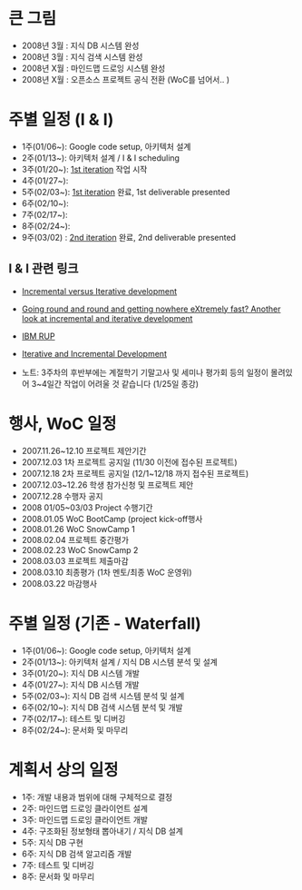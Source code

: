 # 큰 그림 #
  * 2008년 3월 : 지식 DB 시스템 완성
  * 2008년 3월 : 지식 검색 시스템 완성
  * 2008년 X월 : 마인드맵 드로잉 시스템 완성
  * 2008년 X월 : 오픈소스 프로젝트 공식 전환 (WoC를 넘어서.. )

# 주별 일정 (I & I) #
  * 1주(01/06~): Google code setup, 아키텍처 설계
  * 2주(01/13~): 아키텍처 설계 / I & I scheduling
  * 3주(01/20~): [1st iteration](Iteration1.md) 작업 시작
  * 4주(01/27~):
  * 5주(02/03~): [1st iteration](Iteration1.md) 완료, 1st deliverable presented
  * 6주(02/10~):
  * 7주(02/17~):
  * 8주(02/24~):
  * 9주(03/02) : [2nd iteration](Iteration2.md) 완료, 2nd deliverable presented

## I & I 관련 링크 ##
  * [Incremental versus Iterative development](http://alistair.cockburn.us/index.php/Incremental_versus_iterative_development)
  * [Going round and round and getting nowhere eXtremely fast? Another look at incremental and iterative development](http://www.methodsandtools.com/archive/archive.php?id=14)
  * [IBM RUP](http://en.wikipedia.org/wiki/IBM_Rational_Unified_Process)
  * [Iterative and Incremental Development](http://en.wikipedia.org/wiki/Iterative_and_incremental_development)

  * 노트: 3주차의 후반부에는 계절학기 기말고사 및 세미나 평가회 등의 일정이 몰려있어 3~4일간 작업이 어려울 것 같습니다 (1/25일 종강)


# 행사, WoC 일정 #

  * 2007.11.26~12.10  프로젝트 제안기간  　
  * 2007.12.03  1차 프로젝트 공지일  (11/30 이전에 접수된 프로젝트)
  * 2007.12.18  2차 프로젝트 공지일 (12/1~12/18 까지 접수된 프로젝트)
  * 2007.12.03~12.26  학생 참가신청 및 프로젝트 제안
  * 2007.12.28  수행자 공지
  * 2008 01/05~03/03  Project 수행기간
  * 2008.01.05  WoC BootCamp (project kick-off행사
  * 2008.01.26  WoC SnowCamp 1
  * 2008.02.04  프로젝트 중간평가
  * 2008.02.23  WoC SnowCamp 2
  * 2008.03.03  프로젝트 제출마감
  * 2008.03.10  최종평가 (1차 멘토/최종 WoC 운영위)
  * 2008.03.22  마감행사



# 주별 일정 (기존 - Waterfall) #

  * 1주(01/06~): Google code setup, 아키텍처 설계
  * 2주(01/13~): 아키텍처 설계 / 지식 DB 시스템 분석 및 설계
  * 3주(01/20~): 지식 DB 시스템 개발
  * 4주(01/27~): 지식 DB 시스템 개발
  * 5주(02/03~): 지식 DB 검색 시스템 분석 및 설계
  * 6주(02/10~): 지식 DB 검색 시스템 분석 및 개발
  * 7주(02/17~): 테스트 및 디버깅
  * 8주(02/24~): 문서화 및 마무리

# 계획서 상의 일정 #

  * 1주: 개발 내용과 범위에 대해 구체적으로 결정
  * 2주: 마인드맵 드로잉 클라이언트 설계
  * 3주: 마인드맵 드로잉 클라이언트 개발
  * 4주: 구조화된 정보형태 뽑아내기 / 지식 DB 설계
  * 5주: 지식 DB 구현
  * 6주: 지식 DB 검색 알고리즘 개발
  * 7주: 테스트 및 디버깅
  * 8주: 문서화 및 마무리